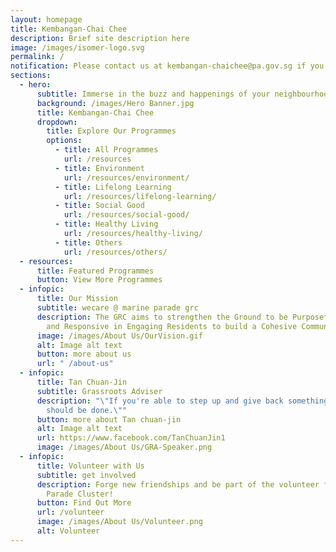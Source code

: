 ```yaml
---
layout: homepage
title: Kembangan-Chai Chee
description: Brief site description here
image: /images/isomer-logo.svg
permalink: /
notification: Please contact us at kembangan-chaichee@pa.gov.sg if you have any queries.
sections:
  - hero:
      subtitle: Immerse in the buzz and happenings of your neighbourhood.
      background: /images/Hero Banner.jpg
      title: Kembangan-Chai Chee
      dropdown:
        title: Explore Our Programmes
        options:
          - title: All Programmes
            url: /resources
          - title: Environment
            url: /resources/environment/
          - title: Lifelong Learning
            url: /resources/lifelong-learning/
          - title: Social Good
            url: /resources/social-good/
          - title: Healthy Living
            url: /resources/healthy-living/
          - title: Others
            url: /resources/others/
  - resources:
      title: Featured Programmes
      button: View More Programmes
  - infopic:
      title: Our Mission
      subtitle: wecare @ marine parade grc
      description: The GRC aims to strengthen the Ground to be Purposeful, Efficient
        and Responsive in Engaging Residents to build a Cohesive Community.
      image: /images/About Us/OurVision.gif
      alt: Image alt text
      button: more about us
      url: " /about-us"
  - infopic:
      title: Tan Chuan-Jin
      subtitle: Grassroots Adviser
      description: "\"If you're able to step up and give back something, I think that
        should be done.\""
      button: more about Tan chuan-jin
      alt: Image alt text
      url: https://www.facebook.com/TanChuanJin1
      image: /images/About Us/GRA-Speaker.png
  - infopic:
      title: Volunteer with Us
      subtitle: get involved
      description: Forge new friendships and be part of the volunteer family in Marine
        Parade Cluster!
      button: Find Out More
      url: /volunteer
      image: /images/About Us/Volunteer.png
      alt: Volunteer
---
```

